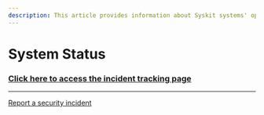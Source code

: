 ```yaml
---
description: This article provides information about Syskit systems' operationality.
---
```


# System Status

### [Click here to access the incident tracking page](https://syskit.betteruptime.com/)

***

[Report a security incident](report-security-incident.md)
